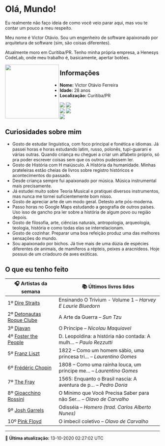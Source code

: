 # Olá, Mundo!

Eu realmente não faço ideia de como você veio parar aqui, mas vou te contar um pouco a meu respeito.

Meu nome é Victor Otávio. Sou um engenheiro de software apaixonado por arquitetura de software (sim, são coisas diferentes).

Atualmente moro em Curitiba/PR. Tenho minha própria empresa, a Henesys CodeLab, onde meu trabalho é, basicamente, apertar botões.

<img align="left" src="https://github.com/vctrtvfrrr/vctrtvfrrr/raw/master/octocat.png" alt="" width="175" />

## Informações

- **Nome:** Victor Otávio Ferreira
- **Idade:** 28 anos
- **Localização:** Curitiba/PR

[![](https://img.shields.io/badge/LinkedIn-victorotavio-blue)](https://www.linkedin.com/in/victorotavio/) [![](https://img.shields.io/badge/Twitter-@vctrtvfrrr-blue)](https://twitter.com/vctrtvfrrr)  
[![](https://img.shields.io/badge/GitHub-vctrtvfrrr-24292e)](https://github.com/vctrtvfrrr) [![](https://img.shields.io/badge/GitLab-vctrtvfrrr-ec5d16)](https://gitlab.com/vctrtvfrrr)  
[![](https://img.shields.io/badge/Email-victor@otavioferreira.com.br-red)](mailto:victor@otavioferreira.com.br)  

## Curiosidades sobre mim

-   Gosto de estudar linguística, com foco principal e fonética e idiomas. Já passei horas e horas estudando latim, russo, polonês, tupi-guarani e várias outras. Quando criança eu cheguei a criar um alfabeto próprio, só pra poder escrever coisas sem que os outros pudessem ler.
-   Gosto de História com H maiúsculo. A História da humanidade. Minhas prateleiras estão cheias de livros sobre registro históricos e acontecimentos do passado.
-   Desde criança sempre fui apaixonado por música. Música instrumental mais precisamente.
-   Já estudei muito sobre Teoria Musical e pratiquei diversos instrumentos, mas nunca me tornei suficientemente bom nisso.
-   Gosto de apreciar arte de um modo geral. Detesto arte pós-moderna.
-   Passo horas no Google Maps estudando a geografia de outros países. Uso isso de gancho pra ler sobre a história de algum povo ou região depois.
-   Gosto de filosofia, arte, ciências naturais, antropologia, arqueologia, teologia, história e como todas elas se interrelacionam.
-   Gosto de cozinhar. Preparar uma boa refeição produz uma das melhores sensações do mundo.
-   Sou apaixonado por bichos. Já tive mais de uma dúzia de espécies diferentes de animais, de mamiferos a répteis, peixes a aracnídeos. Hoje possuo de um criadouro de aves exóticas.


## O que eu tenho feito

|                             🎧 Artistas da semana                             |                      📚 Últimos livros lidos                      |
|-------------------------------------------------------------------------------|-------------------------------------------------------------------|
| 1º [Dire Straits](https://www.last.fm/music/Dire+Straits)                     | Ensinando O Trivium - Volume 1	–	_Harvey E Laurie Bluedorn_         |
| 2º [Detonautas Roque Clube](https://www.last.fm/music/Detonautas+Roque+Clube) | A Arte da Guerra	–	_Sun Tzu_                                        |
| 3º [Djavan](https://www.last.fm/music/Djavan)                                 | O Príncipe	–	_Nicolau Maquiavel_                                    |
| 4º [Foster the People](https://www.last.fm/music/Foster+the+People)           | D. Leopoldina: a história não contada: A mulh…	–	_Paulo Rezzutti_   |
| 5º [Franz Liszt](https://www.last.fm/music/Franz+Liszt)                       | 1822 – Como um homem sábio, uma princesa tri…	–	_Laurentino Gomes_  |
| 6º [Frédéric Chopin](https://www.last.fm/music/Fr%C3%A9d%C3%A9ric+Chopin)     | 1808 – Como uma rainha louca, um príncipe me…	–	_Laurentino Gomes_  |
| 7º [The Fray](https://www.last.fm/music/The+Fray)                             | 1565: Enquanto o Brasil nascia: A aventura de p…	–	_Pedro Doria_    |
| 8º [Gioacchino Rossini](https://www.last.fm/music/Gioacchino+Rossini)         | O Mínimo que Você Precisa Saber para não Ser…	–	_Olavo de Carvalho_ |
| 9º [Josh Garrels](https://www.last.fm/music/Josh+Garrels)                     | Odisséia	–	_Homero (trad. Carlos Alberto Nunes)_                    |
| 10º [Pink Floyd](https://www.last.fm/music/Pink+Floyd)                        | O imbecil coletivo	–	_Olavo de Carvalho_                            |


---

🚀 **Última atualização:** 13-10-2020 02:27:02 UTC